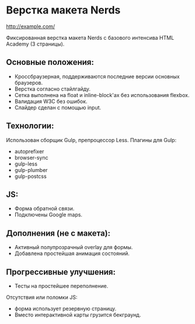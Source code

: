 Верстка макета Nerds
========================
http://example.com/

Фиксированная верстка макета Nerds с базового интенсива HTML Academy (3 страницы).

Основные положения:
-----------------------
* Кроссбраузерная, поддерживаются последние версии основных браузеров.
* Верстка согласно стайлгайду.
* Сетка выполнена на float и inline-block'ах без использования flexbox.
* Валидация W3C без ошибок.
* Слайдер сделан c помощью input.

Технологии:
----------------------
Использован сборщик Gulp, препроцессор Less.
Плагины для Gulp:

* autoprefixer
* browser-sync
* gulp-less
* gulp-plumber
* gulp-postcss

JS:
----------------------
* Форма обратной связи.
* Подключены Google maps.

Дополнения (не с макета):
----------------------
* Активный полупрозрачный overlay для формы.
* Добавлена простейшая анимация состояний.

Прогрессивные улучшения:
----------------------
* Тесты на простейшее переполнение.

Отсутствия или поломки JS:

*  форма использует резервную страницу.
*  Вместо интерактивной карты грузится бекграунд.